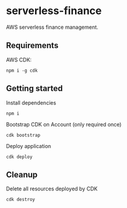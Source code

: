 # serverless-finance

AWS serverless finance management.

## Requirements

AWS CDK:

```shell
npm i -g cdk
```

## Getting started

Install dependencies

```shell
npm i
```

Bootstrap CDK on Account (only required once)

```shell
cdk bootstrap
```

Deploy application

```shell
cdk deploy
```

## Cleanup

Delete all resources deployed by CDK

```shell
cdk destroy
```